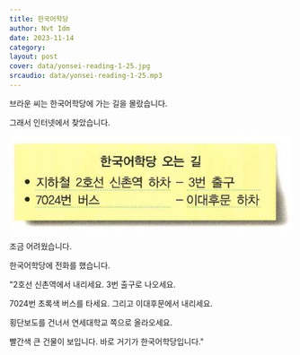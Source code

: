 ```yaml
---
title: 한국어학당
author: Nvt Idm
date: 2023-11-14
category: 
layout: post
cover: data/yonsei-reading-1-25.jpg
srcaudio: data/yonsei-reading-1-25.mp3
---
```


브라운 씨는 한국어학당에 가는 길을 몰랐습니다.

그래서 인터넷에서 찾았습니다.

![Image](/data/yonsei-reading-1-25-1.jpg)

조금 어려웠습니다.

한국어학당에 전화를 했습니다.

"2호선 신촌역에서 내리세요. 3번 출구로 나오세요.

7024번 초록색 버스를 타세요. 그리고 이대후문에서 내리세요.

횡단보도를 건너서 연세대학교 쪽으로 올라오세요.

빨간색 큰 건물이 보입니다. 바로 거기가 한국어학당입니다."